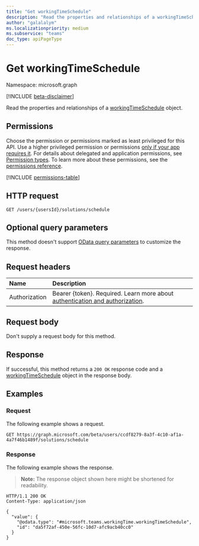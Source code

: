 ```yaml
---
title: "Get workingTimeSchedule"
description: "Read the properties and relationships of a workingTimeSchedule object."
author: "galalalym"
ms.localizationpriority: medium
ms.subservice: "teams"
doc_type: apiPageType
---
```


# Get workingTimeSchedule

Namespace: microsoft.graph

[!INCLUDE [beta-disclaimer](../../includes/beta-disclaimer.md)]

Read the properties and relationships of a [workingTimeSchedule](../resources/workingtimeschedule.md) object.

## Permissions

Choose the permission or permissions marked as least privileged for this API. Use a higher privileged permission or permissions [only if your app requires it](/graph/permissions-overview#best-practices-for-using-microsoft-graph-permissions). For details about delegated and application permissions, see [Permission types](/graph/permissions-overview#permission-types). To learn more about these permissions, see the [permissions reference](/graph/permissions-reference).

<!-- {
  "blockType": "permissions",
  "name": "workingtimeschedule-get-permissions"
}
-->
[!INCLUDE [permissions-table](../includes/permissions/workingtimeschedule-get-permissions.md)]

## HTTP request

<!-- {
  "blockType": "ignored"
}
-->
``` http
GET /users/{usersId}/solutions/schedule
```

## Optional query parameters

This method doesn't support [OData query parameters](/graph/query-parameters) to customize the response.

## Request headers

|Name|Description|
|:---|:---|
|Authorization|Bearer {token}. Required. Learn more about [authentication and authorization](/graph/auth/auth-concepts).|

## Request body

Don't supply a request body for this method.

## Response

If successful, this method returns a `200 OK` response code and a [workingTimeSchedule](../resources/workingtimeschedule.md) object in the response body.

## Examples

### Request

The following example shows a request.
<!-- {
  "blockType": "request",
  "name": "get_workingtimeschedule"
}
-->
``` http
GET https://graph.microsoft.com/beta/users/ccdf8279-8a3f-4c10-af1a-4a7f46b1489f/solutions/schedule
```


### Response

The following example shows the response.
>**Note:** The response object shown here might be shortened for readability.
<!-- {
  "blockType": "response",
  "truncated": true,
  "@odata.type": "microsoft.graph.workingTimeSchedule"
}
-->
``` http
HTTP/1.1 200 OK
Content-Type: application/json

{
  "value": {
    "@odata.type": "#microsoft.teams.workingTime.workingTimeSchedule",
    "id": "da5f72af-450e-56fc-10d7-afc9acb40cc0"
  }
}
```

